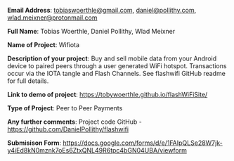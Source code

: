 **Email Address**: tobiaswoerthle@gmail.com, daniel@pollithy.com, wlad.meixner@protonmail.com

**Full Name**: Tobias Woerthle, Daniel Pollithy, Wlad Meixner

**Name of Project**: Wifiota

**Description of your project**: Buy and sell mobile data from your Android device to paired peers through a user generated WiFi hotspot. Transactions occur via the IOTA tangle and Flash Channels. See flashwifi GitHub readme for full details.

**Link to demo of project**: https://tobywoerthle.github.io/flashWiFiSite/

**Type of Project**: Peer to Peer Payments

**Any further comments**:
Project code GitHub - https://github.com/DanielPollithy/flashwifi

**Submisison Form**:
https://docs.google.com/forms/d/e/1FAIpQLSe28W7jk-y4iEd8kN0mznk7oEs6ZtxQNL49R6tpc4bGN04UBA/viewform

